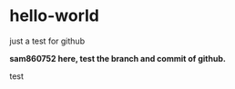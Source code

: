 # hello-world
just a test for github

**sam860752 here, test the branch and commit of github.**

test
